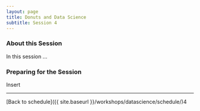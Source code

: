 ```yaml
---
layout: page
title: Donuts and Data Science
subtitle: Session 4
---
```


### About this Session

In this session ...

### Preparing for the Session

Insert

* * *

[Back to schedule]({{ site.baseurl }}/workshops/datascience/schedule/)4
